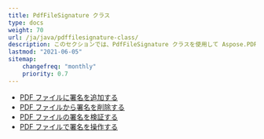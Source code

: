 ```yaml
---
title: PdfFileSignature クラス
type: docs
weight: 70
url: /ja/java/pdffilesignature-class/
description: このセクションでは、PdfFileSignature クラスを使用して Aspose.PDF Facades を操作する方法について説明します。
lastmod: "2021-06-05"
sitemap:
    changefreq: "monthly"
    priority: 0.7
---
```


- [PDF ファイルに署名を追加する](/pdf/ja/java/add-signature-in-pdf/)
- [PDF ファイルから署名を削除する](/pdf/ja/java/remove-signature-from-pdf/)
- [PDF ファイルの署名を検証する](/pdf/ja/java/verify-signature-in-pdf/)
- [PDF ファイルで署名を操作する](/pdf/ja/java/add-signature-in-pdf/)